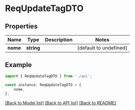 # ReqUpdateTagDTO


## Properties

Name | Type | Description | Notes
------------ | ------------- | ------------- | -------------
**nome** | **string** |  | [default to undefined]

## Example

```typescript
import { ReqUpdateTagDTO } from './api';

const instance: ReqUpdateTagDTO = {
    nome,
};
```

[[Back to Model list]](../README.md#documentation-for-models) [[Back to API list]](../README.md#documentation-for-api-endpoints) [[Back to README]](../README.md)
